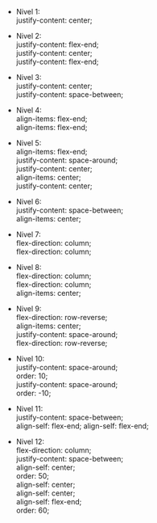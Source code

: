 - Nivel 1:  
    justify-content: center;

- Nivel 2:  
    justify-content: flex-end;  
    justify-content: center;  
    justify-content: flex-end;  

- Nivel 3:  
    justify-content: center;  
    justify-content: space-between;  

- Nivel 4:  
    align-items: flex-end;  
    align-items: flex-end;

- Nivel 5:  
    align-items: flex-end;  
    justify-content: space-around;  
    justify-content: center;  
    align-items: center;  
    justify-content: center;

- Nivel 6:  
    justify-content: space-between;  
    align-items: center;

- Nivel 7:  
    flex-direction: column;  
    flex-direction: column;

- Nivel 8:  
    flex-direction: column;  
    flex-direction: column;  
    align-items: center;

- Nivel 9:  
    flex-direction: row-reverse;  
    align-items: center;  
    justify-content: space-around;  
    flex-direction: row-reverse;

- Nivel 10:  
    justify-content: space-around;  
    order: 10;  
    justify-content: space-around;  
    order: -10;  

- Nivel 11:  
    justify-content: space-between;  
    align-self: flex-end;
    align-self: flex-end;

- Nivel 12:  
    flex-direction: column;  
    justify-content: space-between;  
    align-self: center;  
    order: 50;  
    align-self: center;  
    align-self: center;  
    align-self: flex-end;  
    order: 60;  
